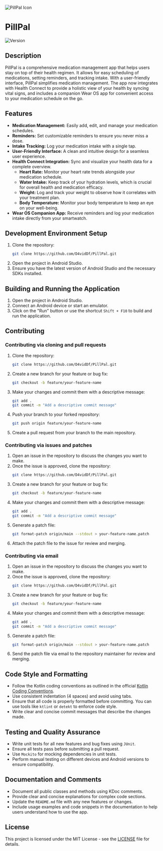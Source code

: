 ![PillPal Icon](https://github.com/D4vidDf/PillPal/blob/master/app/src/main/res/mipmap-xxxhdpi/ic_launcher.webp)

# PillPal

![Version](https://img.shields.io/badge/version-0.6.0.16-blue)

## Description

PillPal is a comprehensive medication management app that helps users stay on top of their health regimen. It allows for easy scheduling of medications, setting reminders, and tracking intake. With a user-friendly interface, PillPal simplifies medication management. The app now integrates with Health Connect to provide a holistic view of your health by syncing vital signs, and includes a companion Wear OS app for convenient access to your medication schedule on the go.

## Features

*   **Medication Management:** Easily add, edit, and manage your medication schedules.
*   **Reminders:** Set customizable reminders to ensure you never miss a dose.
*   **Intake Tracking:** Log your medication intake with a single tap.
*   **User-Friendly Interface:** A clean and intuitive design for a seamless user experience.
*   **Health Connect Integration:** Sync and visualize your health data for a complete overview.
    *   **Heart Rate:** Monitor your heart rate trends alongside your medication schedule.
    *   **Water Intake:** Keep track of your hydration levels, which is crucial for overall health and medication efficacy.
    *   **Weight:** Log and track your weight to observe how it correlates with your treatment plan.
    *   **Body Temperature:** Monitor your body temperature to keep an eye on your well-being.
*   **Wear OS Companion App:** Receive reminders and log your medication intake directly from your smartwatch.

## Development Environment Setup

1. Clone the repository:
   ```sh
   git clone https://github.com/D4vidDf/PillPal.git
   ```
2. Open the project in Android Studio.
3. Ensure you have the latest version of Android Studio and the necessary SDKs installed.

## Building and Running the Application

1. Open the project in Android Studio.
2. Connect an Android device or start an emulator.
3. Click on the "Run" button or use the shortcut `Shift + F10` to build and run the application.

## Contributing

### Contributing via cloning and pull requests

1. Clone the repository:
   ```sh
   git clone https://github.com/D4vidDf/PillPal.git
   ```
2. Create a new branch for your feature or bug fix:
   ```sh
   git checkout -b feature/your-feature-name
   ```
3. Make your changes and commit them with a descriptive message:
   ```sh
   git add .
   git commit -m "Add a descriptive commit message"
   ```
4. Push your branch to your forked repository:
   ```sh
   git push origin feature/your-feature-name
   ```
5. Create a pull request from your branch to the main repository.

### Contributing via issues and patches

1. Open an issue in the repository to discuss the changes you want to make.
2. Once the issue is approved, clone the repository:
   ```sh
   git clone https://github.com/D4vidDf/PillPal.git
   ```
3. Create a new branch for your feature or bug fix:
   ```sh
   git checkout -b feature/your-feature-name
   ```
4. Make your changes and commit them with a descriptive message:
   ```sh
   git add .
   git commit -m "Add a descriptive commit message"
   ```
5. Generate a patch file:
   ```sh
   git format-patch origin/main --stdout > your-feature-name.patch
   ```
6. Attach the patch file to the issue for review and merging.

### Contributing via email

1. Open an issue in the repository to discuss the changes you want to make.
2. Once the issue is approved, clone the repository:
   ```sh
   git clone https://github.com/D4vidDf/PillPal.git
   ```
3. Create a new branch for your feature or bug fix:
   ```sh
   git checkout -b feature/your-feature-name
   ```
4. Make your changes and commit them with a descriptive message:
   ```sh
   git add .
   git commit -m "Add a descriptive commit message"
   ```
5. Generate a patch file:
   ```sh
   git format-patch origin/main --stdout > your-feature-name.patch
   ```
6. Send the patch file via email to the repository maintainer for review and merging.

## Code Style and Formatting

* Follow the Kotlin coding conventions as outlined in the official [Kotlin Coding Conventions](https://kotlinlang.org/docs/coding-conventions.html).
* Use consistent indentation (4 spaces) and avoid using tabs.
* Ensure that all code is properly formatted before committing. You can use tools like `ktlint` or `detekt` to enforce code style.
* Write clear and concise commit messages that describe the changes made.

## Testing and Quality Assurance

* Write unit tests for all new features and bug fixes using `JUnit`.
* Ensure all tests pass before submitting a pull request.
* Use `Mockito` for mocking dependencies in unit tests.
* Perform manual testing on different devices and Android versions to ensure compatibility.

## Documentation and Comments

* Document all public classes and methods using KDoc comments.
* Provide clear and concise explanations for complex code sections.
* Update the `README.md` file with any new features or changes.
* Include usage examples and code snippets in the documentation to help users understand how to use the app.

## License

This project is licensed under the MIT License - see the [LICENSE](LICENSE) file for details.